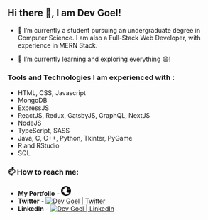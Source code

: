 ## Hi there 👋, I am Dev Goel!

- 🔭 I’m currently a student pursuing an undergraduate degree in Computer Science. I am also a Full-Stack Web Developer, with experience in MERN Stack.

- 🌱 I’m currently learning and exploring everything 😄!

### Tools and Technologies I am experienced with : 

* HTML, CSS, Javascript
* MongoDB
* ExpressJS
* ReactJS, Redux, GatsbyJS, GraphQL, NextJS
* NodeJS
* TypeScript, SASS
* Java, C, C++, Python, Tkinter, PyGame
* R and RStudio
* SQL

### 📫 How to reach me: 

* **My Portfolio** - [<img alt="Dev Goel" width="22px" src="https://raw.githubusercontent.com/iconic/open-iconic/master/svg/globe.svg" />](https://dev-goel.netlify.app/)
* **Twitter** - [<img alt="Dev Goel | Twitter" width="22px" src="https://cdn.jsdelivr.net/npm/simple-icons@v3/icons/twitter.svg" />](https://twitter.com/goeldev01)
* **LinkedIn** - [<img alt="Dev Goel | LinkedIn" width="22px" src="https://cdn.jsdelivr.net/npm/simple-icons@v3/icons/linkedin.svg" />](https://www.linkedin.com/in/dev-goel-833a25197/)
